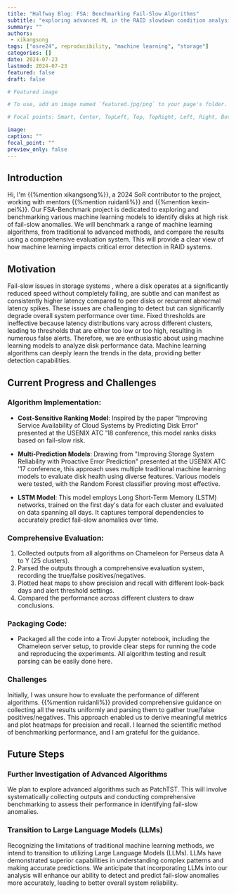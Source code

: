 ```yaml
---
title: "Halfway Blog: FSA: Benchmarking Fail-Slow Algorithms"
subtitle: "exploring advanced ML in the RAID slowdown condition analysis"
summary: ""
authors:
 - xikangsong
tags: ["osre24", reproducibility, "machine learning", "storage"]
categories: []
date: 2024-07-23
lastmod: 2024-07-23
featured: false
draft: false

# Featured image

# To use, add an image named `featured.jpg/png` to your page's folder.

# Focal points: Smart, Center, TopLeft, Top, TopRight, Left, Right, BottomLeft, Bottom, BottomRight.

image:
caption: ""
focal_point: ""
preview_only: false
---
```



## Introduction

Hi, I'm {{%mention xikangsong%}}, a 2024 SoR contributor to the project, working with mentors {{%mention ruidanli%}} and {{%mention kexin-pei%}}. Our FSA-Benchmark project is dedicated to exploring and benchmarking various machine learning models to identify disks at high risk of fail-slow anomalies. We will benchmark a range of machine learning algorithms, from traditional to advanced methods, and compare the results using a comprehensive evaluation system. This will provide a clear view of how machine learning impacts critical error detection in RAID systems.

## Motivation
Fail-slow issues in storage systems , where a disk operates at a significantly reduced speed without completely failing, are subtle and can manifest as consistently higher latency compared to peer disks or recurrent abnormal latency spikes. These issues are challenging to detect but can significantly degrade overall system performance over time. Fixed thresholds are ineffective because latency distributions vary across different clusters, leading to thresholds that are either too low or too high, resulting in numerous false alerts. Therefore, we are enthusiastic about using machine learning models to analyze disk performance data. Machine learning algorithms can deeply learn the trends in the data, providing better detection capabilities.

## Current Progress and Challenges

### Algorithm Implementation:

- **Cost-Sensitive Ranking Model**: Inspired by the paper "Improving Service Availability of Cloud Systems by Predicting Disk Error" presented at the USENIX ATC '18 conference, this model ranks disks based on fail-slow risk.

- **Multi-Prediction Models**: Drawing from "Improving Storage System Reliability with Proactive Error Prediction" presented at the USENIX ATC '17 conference, this approach uses multiple traditional machine learning models to evaluate disk health using diverse features. Various models were tested, with the Random Forest classifier proving most effective.

- **LSTM Model**: This model employs Long Short-Term Memory (LSTM) networks, trained on the first day's data for each cluster and evaluated on data spanning all days. It captures temporal dependencies to accurately predict fail-slow anomalies over time.

### Comprehensive Evaluation:

1. Collected outputs from all algorithms on Chameleon for Perseus data A to Y (25 clusters).
2. Parsed the outputs through a comprehensive evaluation system, recording the true/false positives/negatives.
3. Plotted heat maps to show precision and recall with different look-back days and alert threshold settings.
4. Compared the performance across different clusters to draw conclusions.

### Packaging Code:

- Packaged all the code into a Trovi Jupyter notebook, including the Chameleon server setup, to provide clear steps for running the code and reproducing the experiments. All algorithm testing and result parsing can be easily done here.

### Challenges

Initially, I was unsure how to evaluate the performance of different algorithms. {{%mention ruidanli%}} provided comprehensive guidance on collecting all the results uniformly and parsing them to gather true/false positives/negatives. This approach enabled us to derive meaningful metrics and plot heatmaps for precision and recall. I learned the scientific method of benchmarking performance, and I am grateful for the guidance.

## Future Steps

### Further Investigation of Advanced Algorithms

We plan to explore advanced algorithms such as PatchTST. This will involve systematically collecting outputs and conducting comprehensive benchmarking to assess their performance in identifying fail-slow anomalies.

### Transition to Large Language Models (LLMs)

Recognizing the limitations of traditional machine learning methods, we intend to transition to utilizing Large Language Models (LLMs). LLMs have demonstrated superior capabilities in understanding complex patterns and making accurate predictions. We anticipate that incorporating LLMs into our analysis will enhance our ability to detect and predict fail-slow anomalies more accurately, leading to better overall system reliability.
